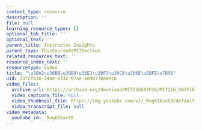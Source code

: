 ```yaml
---
content_type: resource
description: ''
file: null
learning_resource_types: []
optional_tab_title: ''
optional_text: ''
parent_title: Instructor Insights
parent_type: ThisCourseAtMITSection
related_resources_text: ''
resource_index_text: ''
resourcetype: Video
title: "\u30A2\u30BB\u30B9\u30E1\u30F3\u30C8\u306E\u5BFE\u7B56"
uid: 837cfa16-34ae-6332-07ae-6090770a0ec8
video_files:
  archive_url: https://archive.org/download/MIT21G503F16/MIT21G_503F16_track08_ja_300k.mp4
  video_captions_file: null
  video_thumbnail_file: https://img.youtube.com/vi/_Rug61bsvt8/default.jpg
  video_transcript_file: null
video_metadata:
  youtube_id: _Rug61bsvt8
---
```

